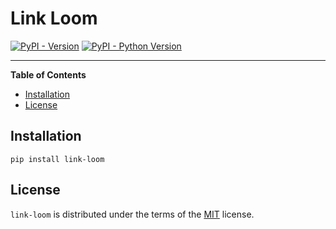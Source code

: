 # Link Loom

[![PyPI - Version](https://img.shields.io/pypi/v/link-loom.svg)](https://pypi.org/project/link-loom)
[![PyPI - Python Version](https://img.shields.io/pypi/pyversions/link-loom.svg)](https://pypi.org/project/link-loom)

-----

**Table of Contents**

- [Installation](#installation)
- [License](#license)

## Installation

```console
pip install link-loom
```

## License

`link-loom` is distributed under the terms of the [MIT](https://spdx.org/licenses/MIT.html) license.
